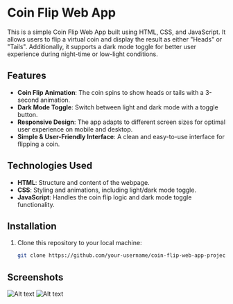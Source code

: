 # Coin Flip Web App

This is a simple Coin Flip Web App built using HTML, CSS, and JavaScript. It allows users to flip a virtual coin and display the result as either "Heads" or "Tails". Additionally, it supports a dark mode toggle for better user experience during night-time or low-light conditions.

## Features

- **Coin Flip Animation**: The coin spins to show heads or tails with a 3-second animation.
- **Dark Mode Toggle**: Switch between light and dark mode with a toggle button.
- **Responsive Design**: The app adapts to different screen sizes for optimal user experience on mobile and desktop.
- **Simple & User-Friendly Interface**: A clean and easy-to-use interface for flipping a coin.

## Technologies Used

- **HTML**: Structure and content of the webpage.
- **CSS**: Styling and animations, including light/dark mode toggle.
- **JavaScript**: Handles the coin flip logic and dark mode toggle functionality.

## Installation

1. Clone this repository to your local machine:
   ```bash
   git clone https://github.com/your-username/coin-flip-web-app-project.git

## Screenshots
![Alt text](/Screenshots/screenshot1.png?raw=true "Flip!-Datk Mode")
![Alt text](/Screenshots/screenshot2.png?raw=true "Flip!-Light Mode")
